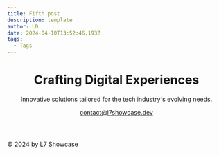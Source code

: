 ```yaml
---
title: Fifth post
description: template
author: LD
date: 2024-04-10T13:52:46.193Z
tags:
  - Tags
---
```

<body class="bg-gray-900 text-white font-sans">

<!-- Header with Contact Info -->

<header class="w-full container mx-auto flex flex-wrap items-center justify-between mt-12">
    <div class="flex flex-col">
        <h1 class="font-bold text-5xl my-6">Crafting Digital Experiences</h1>
        <p class="text-xl mb-6">Innovative solutions tailored for the tech industry's evolving needs.</p>
        <div class="flex mb-6">
            <a href="mailto:contact@l7showcase.dev" class="text-gray-400 hover:text-gray-200 text-sm flex items-center">
                <i class="fas fa-envelope mr-2"></i> contact@l7showcase.dev
            </a>
        </div>
    </div>
</header>

<!-- Main Content -->

<main class="container mx-auto flex flex-wrap py-6" id="main-content">
  <!-- Sections will be generated by JS -->
</main>

<!-- Footer -->

<footer class="w-full border-t bg-gray-800 mt-20">
  <div class="container mx-auto py-8">
    <div class="flex flex-col items-center">
      <div class="sm:w-2/3 text-center py-6">
        <p class="text-sm text-gray-400 font-bold mb-2">
          © 2024 by L7 Showcase
        </p>
      </div>
    </div>
  </div>
</footer>